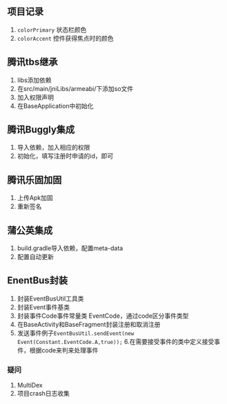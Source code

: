 ## 项目记录
1. `colorPrimary` 状态栏颜色
2. `colorAccent` 控件获得焦点时的颜色

## 腾讯tbs继承
1. libs添加依赖
2. 在src/main/jniLibs/armeabi/下添加so文件
3. 加入权限声明
4. 在BaseApplication中初始化

## 腾讯Buggly集成
1. 导入依赖，加入相应的权限
2. 初始化，填写注册时申请的id，即可
## 腾讯乐固加固
1. 上传Apk加固
2. 重新签名

## 蒲公英集成
1. build.gradle导入依赖，配置meta-data
2. 配置自动更新

## EnentBus封装
1. 封装EventBusUtil工具类
2. 封装Event事件基类
3. 封装事件Code事件常量类 EventCode，通过code区分事件类型
4. 在BaseActivity和BaseFragment封装注册和取消注册
5. 发送事件例子`EventBusUtil.sendEvent(new Event(Constant.EventCode.A,true));`
6.在需要接受事件的类中定义接受事件，根据code来判来处理事件

### 疑问
1. MultiDex
2. 项目crash日志收集